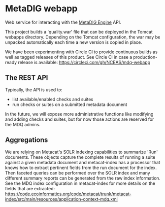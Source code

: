 # MetaDIG webapp
Web service for interacting with the [MetaDIG Engine](https://github.com/NCEAS/metadig-engine) API.

This project builds a 'quality.war' file that can be deployed in the Tomcat webapps directory. Depending on the Tomcat configuration, the war may be unpacked automatically each time a new version is copied in place.

We have been experimenting with Circle CI to provide continuous builds as well as tagged releases of this product.
See Circle CI in case a production-ready release is available: https://circleci.com/gh/NCEAS/mdq-webapp

## The REST API
Typically, the API is used to:
- list available/enabled checks and suites
- run checks or suites on a submitted metadata document

In the future, we will expose more administrative functions like modifying and adding checks and suites, but for now those actions are reserved for the MDQ admins.

## Aggregations
We are relying on Metacat's SOLR indexing capabilities to summarize 'Run' documents. These objects capture the complete results of running a suite against a given metadata document and metacat-index has a processor that knows how to extract pertinent fields from the run document for the index. Then faceted queries can be performed over the SOLR index and many different summary reports can be generated from the raw index information. See the MDQ index configuration in metacat-index for more details on the fields that are extracted: https://code.ecoinformatics.org/code/metacat/trunk/metacat-index/src/main/resources/application-context-mdq.xml
